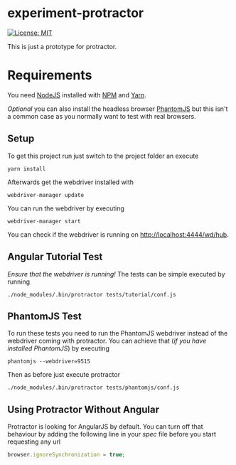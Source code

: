 # experiment-protractor

[![License: MIT](https://img.shields.io/badge/License-MIT-yellow.svg)](https://opensource.org/licenses/MIT)

This is just a prototype for protractor.


# Requirements

You need [NodeJS](https://nodejs.org/en/) installed with [NPM](https://www.npmjs.com/) and [Yarn](https://yarnpkg.com/lang/en/).

_Optional_ you can also install the headless browser [PhantomJS](http://phantomjs.org/) but this isn't a common case as you normally want to test with real browsers.


## Setup

To get this project run just switch to the project folder an execute

```
yarn install
```

Afterwards get the webdriver installed with

```
webdriver-manager update
```

You can run the webdriver by executing

```
webdriver-manager start
```

You can check if the webdriver is running on [http://localhost:4444/wd/hub](http://localhost:4444/wd/hub).


## Angular Tutorial Test

_Ensure that the webdriver is running!_
The tests can be simple executed by running

```
./node_modules/.bin/protractor tests/tutorial/conf.js
```


## PhantomJS Test

To run these tests you need to run the PhantomJS webdriver instead of the webdriver coming with protractor.
You can achieve that (_if you have installed PhantomJS_) by executing

```
phantomjs --webdriver=9515
```

Then as before just execute protractor

```
./node_modules/.bin/protractor tests/phantomjs/conf.js 
```


## Using Protractor Without Angular

Protractor is looking for AngularJS by default. You can turn off that behaviour by adding the following line in your _spec_ file before you start requesting any url

```javascript
browser.ignoreSynchronization = true;
```

